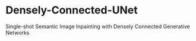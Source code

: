 # Densely-Connected-UNet
Single-shot Semantic Image Inpainting with Densely Connected Generative Networks

